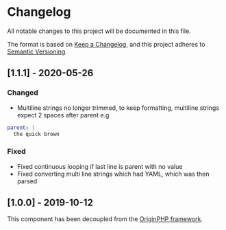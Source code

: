 # Changelog

All notable changes to this project will be documented in this file.

The format is based on [Keep a Changelog](https://keepachangelog.com/en/1.0.0/),
and this project adheres to [Semantic Versioning](https://semver.org/spec/v2.0.0.html).


## [1.1.1] - 2020-05-26

### Changed

- Multiline strings no longer trimmed, to keep formatting, multiline strings expect 2 spaces after parent e.g

```yaml
parent: |
  the quick brown
```

### Fixed
- Fixed continuous looping if last line is parent with no value
- Fixed converting multi line strings which had YAML, which was then parsed

## [1.0.0] - 2019-10-12

This component has been decoupled from the [OriginPHP framework](https://www.originphp.com/).
